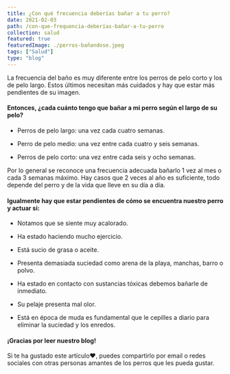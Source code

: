 ```yaml
---
title: ¿Con qué frecuencia deberías bañar a tu perro?
date: 2021-02-03
path: /con-que-frequencia-deberías-bañar-a-tu-perro
collection: salud
featured: true
featuredImage: ./perros-bañandose.jpeg
tags: ["Salud"]
type: "blog"
---
```


La frecuencia del baño es muy diferente entre los perros de pelo corto y los de pelo largo. Estos últimos necesitan más cuidados y hay que estar más pendientes de su imagen.

#### Entonces, ¿cada cuánto tengo que bañar a mi perro según el largo de su pelo?

- Perros de pelo largo: una vez cada cuatro semanas.

- Perro de pelo medio: una vez entre cada cuatro y seis semanas.

- Perros de pelo corto: una vez entre cada seis y ocho semanas.

Por lo general se reconoce una frecuencia adecuada bañarlo 1 vez al mes o cada 3 semanas máximo. Hay casos que 2 veces al año es suficiente, todo depende del perro y de la vida que lleve en su día a día.
 
#### Igualmente hay que estar pendientes de cómo se encuentra nuestro perro y actuar si:

- Notamos que se siente muy acalorado.

- Ha estado haciendo mucho ejercicio.

- Está sucio de grasa o aceite.

- Presenta demasiada suciedad como arena de la playa, manchas, barro o polvo.

- Ha estado en contacto con sustancias tóxicas debemos bañarle de inmediato.

- Su pelaje presenta mal olor.

- Está en época de muda es fundamental que le cepilles a diario para eliminar la suciedad y los enredos.

#### ¡Gracias por leer nuestro blog!

Si te ha gustado este artículo❤, puedes compartirlo por email o redes sociales con otras personas amantes de los perros que les pueda gustar.
